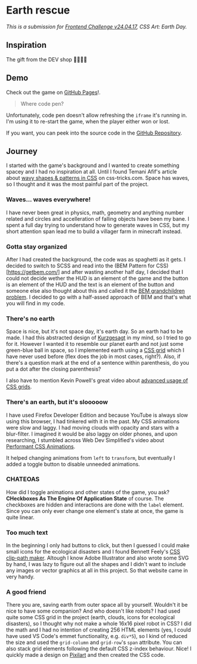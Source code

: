 # Earth rescue
_This is a submission for [Frontend Challenge v24.04.17](https://dev.to/devteam/join-us-for-the-next-frontend-challenge-earth-day-edition-52e4), CSS Art: Earth Day._

## Inspiration
The gift from the DEV shop 🙂🙃🙂🙃

## Demo
Check out the game on [GitHub Pages](https://boris-schwarz.github.io/earth-day/)!.

> Where code pen?

Unfortunately, code pen doesn't allow refreshing the `iframe` it's running in. I'm using it to re-start the game, when the player either won or lost.

If you want, you can peek into the source code in the [GitHub Repository](https://github.com/boris-schwarz/earth-day/).

## Journey
I started with the game's background and I wanted to create something spacey and I had no inspiration at all. Until I found Temani Afif's article about [wavy shapes & patterns in CSS](https://css-tricks.com/how-to-create-wavy-shapes-patterns-in-css/) on css-tricks.com. Space has waves, so I thought and it was the most painful part of the project.

### Waves... waves everywhere!
I have never been great in physics, math, geometry and anything number related and circles and accelleration of falling objects have been my bane. I spent a full day trying to understand how to generate waves in CSS, but my short attention span lead me to build a villager farm in minecraft instead.

### Gotta stay organized
After I had created the background, the code was as spaghetti as it gets. I decided to switch to SCSS and read into the (BEM Pattern for CSS)[https://getbem.com/] and after wasting another half day, I decided that I could not decide wether the HUD is an element of the game and the button is an element of the HUD and the text is an element of the button and someone else also thought about this and called it the [BEM grandchildren problem](https://scalablecss.com/bem-nesting-grandchild-elements/). I decided to go with a half-assed approach of BEM and that's what you will find in my code.

### There's no earth
Space is nice, but it's not space day, it's earth day. So an earth had to be made. I had this abstracted design of [Kurzgesagt](https://kurzgesagt.org/) in my mind, so I tried to go for it. However I wanted it to resemble our planet earth and not just some green-blue ball in space, so I implemented earth using a [CSS grid](https://css-tricks.com/snippets/css/complete-guide-grid/) which I have never used before (flex does the job in most cases, right?). Also, if there's a question mark at the end of a sentence within parenthesis, do you put a dot after the closing parenthesis?

I also have to mention Kevin Powell's great video about [advanced usage of CSS grids](https://www.youtube.com/watch?v=cf-J4ffMBfo).

### There's an earth, but it's slooooow
I have used Firefox Developer Edition and because YouTube is always slow using this browser, I had tinkered with it in the past. My CSS animations were slow and laggy. I had moving clouds with opacity and stars with a blur-filter. I imagined it would be also laggy on older phones, and upon researching, I stumbled across Web Dev Simplified's video about [Performant CSS Animations](https://www.youtube.com/watch?v=4PStxeSIL9I).

It helped changing animations from `left` to `transform`, but eventually I added a toggle button to disable unneeded animations.

### CHATEOAS
How did I toggle animations and other states of the game, you ask? **CHeckboxes As The Engine Of Application State** of course. The checkboxes are hidden and interactions are done with the `label` element. Since you can only ever change one element's state at once, the game is quite linear.

### Too much text
In the beginning I only had buttons to click, but then I guessed I could make small icons for the ecological disasters and I found Bennett Feely's [CSS clip-path maker](https://bennettfeely.com/clippy/). Altough I know Adobe Illustrator and also wrote some SVG by hand, I was lazy to figure out all the shapes and I didn't want to include any images or vector graphics at all in this project. So that website came in very handy.

### A good friend
There you are, saving earth from outer space all by yourself. Wouldn't it be nice to have some companion? And who doesn't like robots? I had used quite some CSS grid in the project (earth, clouds, icons for ecological disasters), so I thought why not make a whole 16x16 pixel robot in CSS? I did the math and I had no intention of creating 256 HTML elements (yes, I could have used VS Code's emmet functionality, e.g. `div*5`), so I kind of reduced the size and used the `grid-column` and `grid-row`'s `span` attribute. You can also stack grid elements following the default CSS z-index behaviour. Nice! I quickly made a design on [Pixilart](https://www.pixilart.com/) and then created the CSS code.